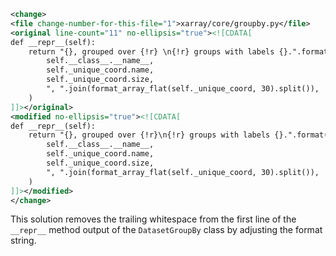 ```xml
<change>
<file change-number-for-this-file="1">xarray/core/groupby.py</file>
<original line-count="11" no-ellipsis="true"><![CDATA[
def __repr__(self):
    return "{}, grouped over {!r} \n{!r} groups with labels {}.".format(
        self.__class__.__name__,
        self._unique_coord.name,
        self._unique_coord.size,
        ", ".join(format_array_flat(self._unique_coord, 30).split()),
    )
]]></original>
<modified no-ellipsis="true"><![CDATA[
def __repr__(self):
    return "{}, grouped over {!r}\n{!r} groups with labels {}.".format(
        self.__class__.__name__,
        self._unique_coord.name,
        self._unique_coord.size,
        ", ".join(format_array_flat(self._unique_coord, 30).split()),
    )
]]></modified>
</change>
```

This solution removes the trailing whitespace from the first line of the `__repr__` method output of the `DatasetGroupBy` class by adjusting the format string.